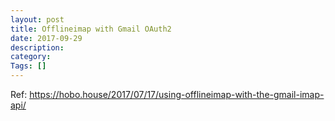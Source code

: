 ```yaml
---
layout: post
title: Offlineimap with Gmail OAuth2
date: 2017-09-29
description:
category:
Tags: []
---
```


Ref: https://hobo.house/2017/07/17/using-offlineimap-with-the-gmail-imap-api/
